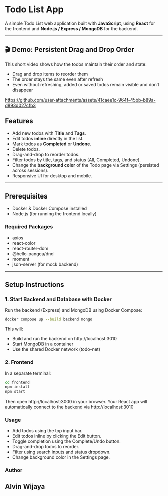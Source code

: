 # Todo List App

A simple Todo List web application built with **JavaScript**, using **React** for the frontend and **Node.js / Express / MongoDB** for the backend.

---
## 🎬 Demo: Persistent Drag and Drop Order

This short video shows how the todos maintain their order and state:
- Drag and drop items to reorder them  
- The order stays the same even after refresh
- Even without refreshing, added or saved todos remain visible and don’t disappear  

https://github.com/user-attachments/assets/41caee1c-964f-45bb-b89a-d893d027cfb3

## Features

- Add new todos with **Title** and **Tags**.
- Edit todos **inline** directly in the list.
- Mark todos as **Completed** or **Undone**.
- Delete todos.
- Drag-and-drop to reorder todos.
- Filter todos by title, tags, and status (All, Completed, Undone).
- Change the **background color** of the Todo page via Settings (persisted across sessions).
- Responsive UI for desktop and mobile.

---

## Prerequisites

- Docker & Docker Compose installed
- Node.js (for running the frontend locally)

### Required Packages

- axios
- react-color
- react-router-dom
- @hello-pangea/dnd
- moment
- json-server (for mock backend)

---

## Setup Instructions

### 1. Start Backend and Database with Docker

Run the backend (Express) and MongoDB using Docker Compose:

```bash
docker compose up --build backend mongo
```
This will:
- Build and run the backend on http://localhost:3010
- Start MongoDB in a container
- Use the shared Docker network (todo-net)

### 2. Frontend
In a separate terminal:
```bash
cd frontend
npm install
npm start
```
Then open http://localhost:3000 in your browser.
Your React app will automatically connect to the backend via http://localhost:3010

### Usage
- Add todos using the top input bar.
- Edit todos inline by clicking the Edit button.
- Toggle completion using the Complete/Undo button.
- Drag-and-drop todos to reorder.
- Filter using search inputs and status dropdown.
- Change background color in the Settings page.

### Author
## Alvin Wijaya
